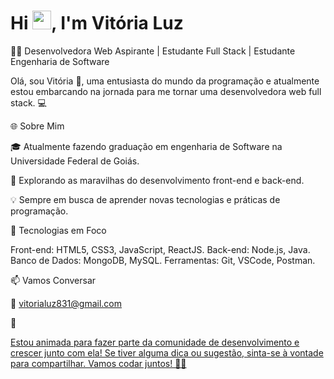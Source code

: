 <h1 align="left">Hi <img src="https://raw.githubusercontent.com/kaueMarques/kaueMarques/master/hi.gif" height="30px">, I'm Vitória Luz</h1>

👩‍💻 Desenvolvedora Web Aspirante | Estudante Full Stack | Estudante Engenharia de Software

Olá, sou Vitória 👋, uma entusiasta do mundo da programação e atualmente estou embarcando na jornada para me tornar uma desenvolvedora web full stack. 💻

🌐 Sobre Mim

🎓 Atualmente fazendo graduação em engenharia de Software na Universidade Federal de Goiás.

🌱 Explorando as maravilhas do desenvolvimento front-end e back-end.

💡 Sempre em busca de aprender novas tecnologias e práticas de programação.

🚀 Tecnologias em Foco

Front-end: HTML5, CSS3, JavaScript, ReactJS.
Back-end: Node.js, Java.
Banco de Dados: MongoDB, MySQL.
Ferramentas: Git, VSCode, Postman.

📫 Vamos Conversar

📧 vitorialuz831@gmail.com

🔗 <a LinkedIn href="https://www.linkedin.com/in/vit%C3%B3ria-luz-alves-d%E2%80%99-abadia-600573239" target="_blank"/>

Estou animada para fazer parte da comunidade de desenvolvimento e crescer junto com ela! Se tiver alguma dica ou sugestão, sinta-se à vontade para compartilhar. Vamos codar juntos! 🚀✨

<!--

**vitorialuz229/vitorialuz229** is a ✨ _special_ ✨ repository because its `README.md` (this file) appears on your GitHub profile.

Here are some ideas to get you started:

- 🔭 I’m currently working on ...
- 🌱 I’m currently learning ...
- 👯 I’m looking to collaborate on ...
- 🤔 I’m looking for help with ...
- 💬 Ask me about ...
- 📫 How to reach me: ...
- 😄 Pronouns: ...
- ⚡ Fun fact: ...
-->
